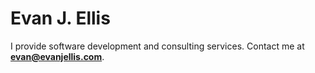 # Evan J. Ellis

I provide software development and consulting services. Contact me at **evan@evanjellis.com**.
